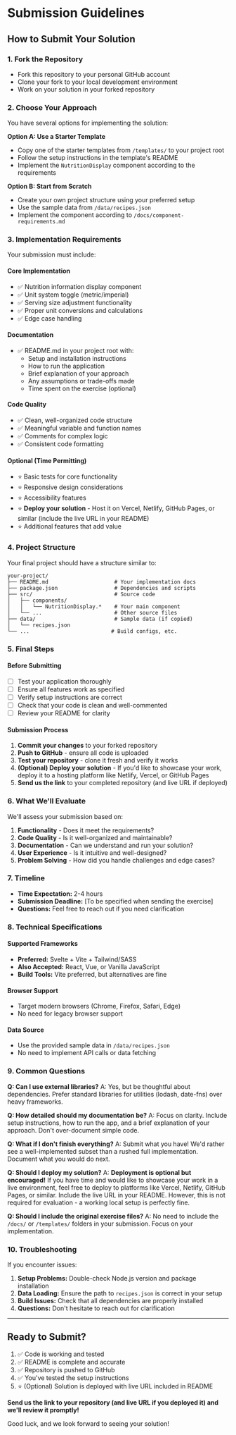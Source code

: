 # Submission Guidelines

## How to Submit Your Solution

### 1. Fork the Repository
- Fork this repository to your personal GitHub account
- Clone your fork to your local development environment
- Work on your solution in your forked repository

### 2. Choose Your Approach
You have several options for implementing the solution:

**Option A: Use a Starter Template**
- Copy one of the starter templates from `/templates/` to your project root
- Follow the setup instructions in the template's README
- Implement the `NutritionDisplay` component according to the requirements

**Option B: Start from Scratch**
- Create your own project structure using your preferred setup
- Use the sample data from `/data/recipes.json`
- Implement the component according to `/docs/component-requirements.md`

### 3. Implementation Requirements

Your submission must include:

#### Core Implementation
- ✅ Nutrition information display component
- ✅ Unit system toggle (metric/imperial)
- ✅ Serving size adjustment functionality
- ✅ Proper unit conversions and calculations
- ✅ Edge case handling

#### Documentation
- ✅ README.md in your project root with:
  - Setup and installation instructions
  - How to run the application
  - Brief explanation of your approach
  - Any assumptions or trade-offs made
  - Time spent on the exercise (optional)

#### Code Quality
- ✅ Clean, well-organized code structure
- ✅ Meaningful variable and function names
- ✅ Comments for complex logic
- ✅ Consistent code formatting

#### Optional (Time Permitting)
- ⭐ Basic tests for core functionality
- ⭐ Responsive design considerations
- ⭐ Accessibility features
- ⭐ **Deploy your solution** - Host it on Vercel, Netlify, GitHub Pages, or similar (include the live URL in your README)
- ⭐ Additional features that add value

### 4. Project Structure

Your final project should have a structure similar to:

```
your-project/
├── README.md                     # Your implementation docs
├── package.json                  # Dependencies and scripts
├── src/                          # Source code
│   ├── components/
│   │   └── NutritionDisplay.*    # Your main component
│   └── ...                       # Other source files
├── data/                         # Sample data (if copied)
│   └── recipes.json
└── ...                          # Build configs, etc.
```

### 5. Final Steps

#### Before Submitting
- [ ] Test your application thoroughly
- [ ] Ensure all features work as specified
- [ ] Verify setup instructions are correct
- [ ] Check that your code is clean and well-commented
- [ ] Review your README for clarity

#### Submission Process
1. **Commit your changes** to your forked repository
2. **Push to GitHub** - ensure all code is uploaded
3. **Test your repository** - clone it fresh and verify it works
4. **(Optional) Deploy your solution** - If you'd like to showcase your work, deploy it to a hosting platform like Netlify, Vercel, or GitHub Pages
5. **Send us the link** to your completed repository (and live URL if deployed)

### 6. What We'll Evaluate

We'll assess your submission based on:

1. **Functionality** - Does it meet the requirements?
2. **Code Quality** - Is it well-organized and maintainable?
3. **Documentation** - Can we understand and run your solution?
4. **User Experience** - Is it intuitive and well-designed?
5. **Problem Solving** - How did you handle challenges and edge cases?

### 7. Timeline

- **Time Expectation:** 2-4 hours
- **Submission Deadline:** [To be specified when sending the exercise]
- **Questions:** Feel free to reach out if you need clarification

### 8. Technical Specifications

#### Supported Frameworks
- **Preferred:** Svelte + Vite + Tailwind/SASS
- **Also Accepted:** React, Vue, or Vanilla JavaScript
- **Build Tools:** Vite preferred, but alternatives are fine

#### Browser Support
- Target modern browsers (Chrome, Firefox, Safari, Edge)
- No need for legacy browser support

#### Data Source
- Use the provided sample data in `/data/recipes.json`
- No need to implement API calls or data fetching

### 9. Common Questions

**Q: Can I use external libraries?**
A: Yes, but be thoughtful about dependencies. Prefer standard libraries for utilities (lodash, date-fns) over heavy frameworks.

**Q: How detailed should my documentation be?**
A: Focus on clarity. Include setup instructions, how to run the app, and a brief explanation of your approach. Don't over-document simple code.

**Q: What if I don't finish everything?**
A: Submit what you have! We'd rather see a well-implemented subset than a rushed full implementation. Document what you would do next.

**Q: Should I deploy my solution?**
A: **Deployment is optional but encouraged!** If you have time and would like to showcase your work in a live environment, feel free to deploy to platforms like Vercel, Netlify, GitHub Pages, or similar. Include the live URL in your README. However, this is not required for evaluation - a working local setup is perfectly fine.

**Q: Should I include the original exercise files?**
A: No need to include the `/docs/` or `/templates/` folders in your submission. Focus on your implementation.

### 10. Troubleshooting

If you encounter issues:

1. **Setup Problems:** Double-check Node.js version and package installation
2. **Data Loading:** Ensure the path to `recipes.json` is correct in your setup
3. **Build Issues:** Check that all dependencies are properly installed
4. **Questions:** Don't hesitate to reach out for clarification

---

## Ready to Submit?

1. ✅ Code is working and tested
2. ✅ README is complete and accurate
3. ✅ Repository is pushed to GitHub
4. ✅ You've tested the setup instructions
5. ⭐ (Optional) Solution is deployed with live URL included in README

**Send us the link to your repository (and live URL if you deployed it) and we'll review it promptly!**

Good luck, and we look forward to seeing your solution!